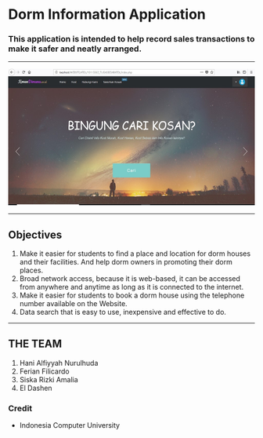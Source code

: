 # Dorm Information Application
### This application is intended to help record sales transactions to make it safer and neatly arranged.

- - - -

![picture alt](dorm-info.jpg "Title is optional")

- - - -

## Objectives

1. Make it easier for students to find a place and location for dorm houses and their facilities. And help dorm owners in promoting their dorm places.
2. Broad network access, because it is web-based, it can be accessed from anywhere and anytime as long as it is connected to the internet.
3. Make it easier for students to book a dorm house using the telephone number available on the Website.
4. Data search that is easy to use, inexpensive and effective to do.

- - - -

## THE TEAM

1. Hani Alfiyyah Nurulhuda
2. Ferian Filicardo
3. Siska Rizki Amalia
4. El Dashen

### Credit
- Indonesia Computer University
